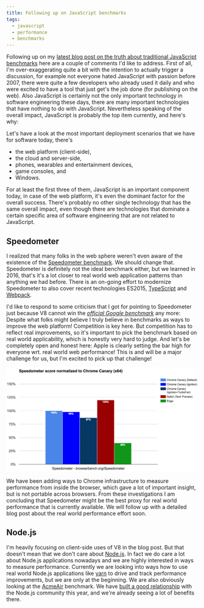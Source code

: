```yaml
---
title: Following up on JavaScript benchmarks
tags:
  - javascript
  - performance
  - benchmarks
---
```


Following up on my [latest blog post on the truth about traditional JavaScript benchmarks](/2016/12/16/the-truth-about-traditional-javascript-benchmarks)
here are a couple of comments I'd like to address. First of all, I'm over-exaggerating quite a bit with the intention to actually
trigger a discussion, for example not everyone hated JavaScript with passion before 2007, there were quite a few developers who
already used it daily and who were excited to have a tool that just get's the job done (for publishing on the web). Also JavaScript
is certainly not the only important technology in software engineering these days, there are many important technologies that have
nothing to do with JavaScript. Nevertheless speaking of the overall impact, JavaScript is probably the top item currently, and
here's why:

Let's have a look at the most important deployment scenarios that we have for software today, there's

- the web platform (client-side),
- the cloud and server-side,
- phones, wearables and entertainment devices,
- game consoles, and
- Windows.

For at least the first three of them, JavaScript is an important component today, in case of the web platform, it's even the
dominant factor for the overall success. There's probably no other single technology that has the same overall impact, even
though there are technologies that dominate a certain specific area of software engineering that are not related to JavaScript.

## Speedometer

I realized that many folks in the web sphere weren't even aware of the existence of the [Speedometer benchmark](http://browserbench.org/Speedometer).
We should change that. Speedometer is definitely not the ideal benchmark either, but we learned in 2016, that's it's a lot
closer to real world web application patterns than anything we had before. There is an on-going effort to modernize Speedometer
to also cover recent technologies ES2015, [TypeScript](https://www.typescriptlang.org) and [Webpack](https://webpack.js.org).

I'd like to respond to some criticism that I got for pointing to Speedometer just because V8 cannot win the [_official Google
benchmark_](https://developers.google.com/octane) any more: Despite what folks might believe I truly believe in benchmarks as
ways to improve the web platform! Competition is key here. But competition has to reflect real improvements, so it's important
to pick the benchmark based on real world applicability, which is honestly very hard to judge. And let's be completely open and
honest here: Apple is clearly setting the bar high for everyone wrt. real world web performance! This is and will be a major
challenge for us, but I'm excited to pick up that challenge!

<img src="/images/2016/speedometer-20161219.png" title="Speedometer score" alt="Speedometer score">

We have been adding ways to Chrome infrastructure to measure performance from inside the browser, which gave a lot of important
insight, but is not portable across browsers. From these investigations I am concluding that Speedometer might be the best
proxy for real world performance that is currently available. We will follow up with a detailed blog post about the real
world performance effort soon.

## Node.js

I'm heavily focusing on client-side uses of V8 in the blog post. But that doesn't mean that we don't care about [Node.js](http://nodejs.org).
In fact we do care a lot about Node.js applications nowadays and we are highly interested in ways to measure performance.
Currently we are looking into ways how to use real world Node.js applications like [yarn](https://yarnpkg.com) to drive
and track performance improvements, but we are only at the beginning. We are also obviously looking at the
[AcmeAir](https://github.com/acmeair/acmeair-nodejs) benchmark. We have [built a good relationship](http://v8project.blogspot.de/2016/12/v8-nodejs.html)
with the Node.js community this year, and we're already seeing a lot of benefits there.

